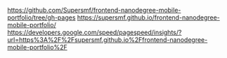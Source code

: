 https://github.com/Supersmf/frontend-nanodegree-mobile-portfolio/tree/gh-pages
https://supersmf.github.io/frontend-nanodegree-mobile-portfolio/
https://developers.google.com/speed/pagespeed/insights/?url=https%3A%2F%2Fsupersmf.github.io%2Ffrontend-nanodegree-mobile-portfolio%2F
